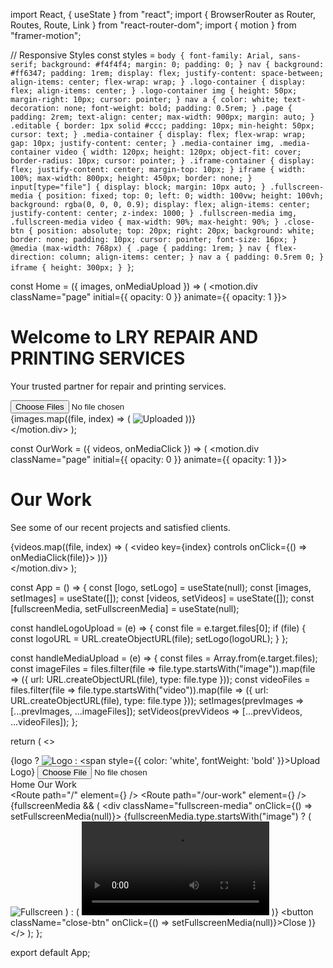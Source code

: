 import React, { useState } from "react";
import { BrowserRouter as Router, Routes, Route, Link } from "react-router-dom";
import { motion } from "framer-motion";

// Responsive Styles
const styles = `
  body { font-family: Arial, sans-serif; background: #f4f4f4; margin: 0; padding: 0; }
  nav { background: #ff6347; padding: 1rem; display: flex; justify-content: space-between; align-items: center; flex-wrap: wrap; }
  .logo-container { display: flex; align-items: center; }
  .logo-container img { height: 50px; margin-right: 10px; cursor: pointer; }
  nav a { color: white; text-decoration: none; font-weight: bold; padding: 0.5rem; }
  .page { padding: 2rem; text-align: center; max-width: 900px; margin: auto; }
  .editable { border: 1px solid #ccc; padding: 10px; min-height: 50px; cursor: text; }
  .media-container { display: flex; flex-wrap: wrap; gap: 10px; justify-content: center; }
  .media-container img, .media-container video { width: 120px; height: 120px; object-fit: cover; border-radius: 10px; cursor: pointer; }
  .iframe-container { display: flex; justify-content: center; margin-top: 10px; }
  iframe { width: 100%; max-width: 800px; height: 450px; border: none; }
  input[type="file"] { display: block; margin: 10px auto; }
  .fullscreen-media { position: fixed; top: 0; left: 0; width: 100vw; height: 100vh; background: rgba(0, 0, 0, 0.9); display: flex; align-items: center; justify-content: center; z-index: 1000; }
  .fullscreen-media img, .fullscreen-media video { max-width: 90%; max-height: 90%; }
  .close-btn { position: absolute; top: 20px; right: 20px; background: white; border: none; padding: 10px; cursor: pointer; font-size: 16px; }
  @media (max-width: 768px) {
    .page { padding: 1rem; }
    nav { flex-direction: column; align-items: center; }
    nav a { padding: 0.5rem 0; }
    iframe { height: 300px; }
  }
`;

const Home = ({ images, onMediaUpload }) => (
  <motion.div className="page" initial={{ opacity: 0 }} animate={{ opacity: 1 }}>
    <h1>Welcome to LRY REPAIR AND PRINTING SERVICES</h1>
    <p>Your trusted partner for repair and printing services.</p>
    <input type="file" multiple accept="image/*" onChange={onMediaUpload} />
    <div className="media-container">
      {images.map((file, index) => (
        <img key={index} src={file.url} alt="Uploaded" />
      ))}
    </div>
  </motion.div>
);

const OurWork = ({ videos, onMediaClick }) => (
  <motion.div className="page" initial={{ opacity: 0 }} animate={{ opacity: 1 }}>
    <h1>Our Work</h1>
    <p>See some of our recent projects and satisfied clients.</p>
    <div className="media-container">
      {videos.map((file, index) => (
        <video key={index} controls onClick={() => onMediaClick(file)}>
          <source src={file.url} type={file.type} />
        </video>
      ))}
    </div>
  </motion.div>
);

const App = () => {
  const [logo, setLogo] = useState(null);
  const [images, setImages] = useState([]);
  const [videos, setVideos] = useState([]);
  const [fullscreenMedia, setFullscreenMedia] = useState(null);

  const handleLogoUpload = (e) => {
    const file = e.target.files[0];
    if (file) {
      const logoURL = URL.createObjectURL(file);
      setLogo(logoURL);
    }
  };

  const handleMediaUpload = (e) => {
    const files = Array.from(e.target.files);
    const imageFiles = files.filter(file => file.type.startsWith("image")).map(file => ({
      url: URL.createObjectURL(file),
      type: file.type
    }));
    const videoFiles = files.filter(file => file.type.startsWith("video")).map(file => ({
      url: URL.createObjectURL(file),
      type: file.type
    }));
    setImages(prevImages => [...prevImages, ...imageFiles]);
    setVideos(prevVideos => [...prevVideos, ...videoFiles]);
  };

  return (
    <>
      <style>{styles}</style>
      <Router>
        <nav>
          <div className="logo-container">
            {logo ? <img src={logo} alt="Logo" /> : <span style={{ color: 'white', fontWeight: 'bold' }}>Upload Logo</span>}
            <input type="file" accept="image/*" onChange={handleLogoUpload} />
          </div>
          <div>
            <Link to="/">Home</Link>
            <Link to="/our-work">Our Work</Link>
          </div>
        </nav>
        <Routes>
          <Route path="/" element={<Home images={images} onMediaUpload={handleMediaUpload} />} />
          <Route path="/our-work" element={<OurWork videos={videos} onMediaClick={setFullscreenMedia} />} />
        </Routes>
        {fullscreenMedia && (
          <div className="fullscreen-media" onClick={() => setFullscreenMedia(null)}>
            {fullscreenMedia.type.startsWith("image") ? (
              <img src={fullscreenMedia.url} alt="Fullscreen" />
            ) : (
              <video controls autoPlay>
                <source src={fullscreenMedia.url} type={fullscreenMedia.type} />
              </video>
            )}
            <button className="close-btn" onClick={() => setFullscreenMedia(null)}>Close</button>
          </div>
        )}
      </Router>
    </>
  );
};

export default App;
